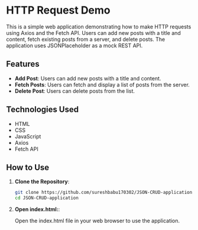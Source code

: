 # HTTP Request Demo

This is a simple web application demonstrating how to make HTTP requests using Axios and the Fetch API. Users can add new posts with a title and content, fetch existing posts from a server, and delete posts. The application uses JSONPlaceholder as a mock REST API.

## Features

- **Add Post**: Users can add new posts with a title and content.
- **Fetch Posts**: Users can fetch and display a list of posts from the server.
- **Delete Post**: Users can delete posts from the list.

## Technologies Used

- HTML
- CSS
- JavaScript
- Axios
- Fetch API

## How to Use

1. **Clone the Repository**:
   ```bash
   git clone https://github.com/sureshbabu170302/JSON-CRUD-application.git
   cd JSON-CRUD-application
2. **Open index.html:**:

   Open the index.html file in your web browser to use the application.
